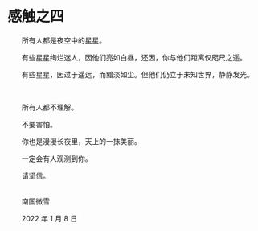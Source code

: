 # 感触之四

　　所有人都是夜空中的星星。

　　有些星星绚烂迷人，因他们亮如白昼，还因，你与他们距离仅咫尺之遥。

　　有些星星，因过于遥远，而黯淡如尘。但他们仍立于未知世界，静静发光。

<br>

　　所有人都不理解。

　　不要害怕。

　　你也是漫漫长夜里，天上的一抹美丽。

　　一定会有人观测到你。

　　请坚信。

<br>
　　南国微雪

　　2022 年 1 月 8 日




